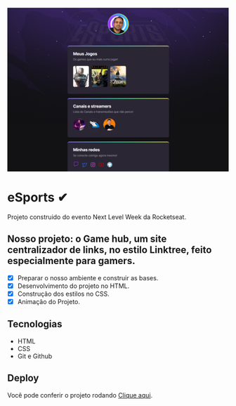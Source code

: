 ![eSports](/assets/eSports.png)

# <nlw/> eSports ✔

Projeto construido do evento Next Level Week da Rocketseat.

## Nosso projeto: o Game hub, um site centralizador de links, no estilo Linktree, feito especialmente para gamers.

- [x] Preparar o nosso ambiente e construir as bases.
- [x] Desenvolvimento do projeto no HTML.
- [x] Construção dos estilos no CSS.
- [x] Animação do Projeto.

## Tecnologias

- HTML
- CSS
- Git e Github


## Deploy

Você pode conferir o projeto rodando [Clique aqui](https://caetanosbr.github.io/nlw-esports/).
